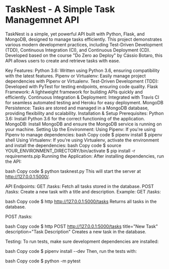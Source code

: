 # TaskNest - A Simple Task Managemnet API
TaskNest is a simple, yet powerful API built with Python, Flask, and MongoDB, designed to manage tasks efficiently. This project demonstrates various modern development practices, including Test-Driven Development (TDD), Continuous Integration (CI), and Continuous Deployment (CD). Developed based on the course "Do Zero ao Deploy" by Cássio Botaro, this API allows users to create and retrieve tasks with ease.

Key Features:
Python 3.6: Written using Python 3.6, ensuring compatibility with the latest features.
Pipenv or Virtualenv: Easily manage project dependencies with Pipenv or Virtualenv.
Test-Driven Development (TDD): Developed with PyTest for testing endpoints, ensuring code quality.
Flask Framework: A lightweight framework for building APIs quickly and efficiently.
Continuous Integration & Deployment: Integrated with Travis CI for seamless automated testing and Heroku for easy deployment.
MongoDB Persistence: Tasks are stored and managed in a MongoDB database, providing flexibility and scalability.
Installation & Setup
Prerequisites:
Python 3.6: Install Python 3.6 for the correct functioning of the application.
MongoDB: Install MongoDB and ensure the MongoDB service is running on your machine.
Setting Up the Environment:
Using Pipenv: If you're using Pipenv to manage dependencies:
bash
Copy code
$ pipenv install
$ pipenv shell
Using Virtualenv: If you're using Virtualenv, activate the environment and install the dependencies:
bash
Copy code
$ source YOUR_ENVIRONMENT_DIRECTORY/bin/activate
$ pip install -r requirements.pip
Running the Application:
After installing dependencies, run the API:

bash
Copy code
$ python tasknest.py
This will start the server at http://127.0.0.1:5000/.

API Endpoints:
GET /tasks: Fetch all tasks stored in the database.
POST /tasks: Create a new task with a title and description.
Example:
GET /tasks:

bash
Copy code
$ http http://127.0.0.1:5000/tasks
Returns all tasks in the database.

POST /tasks:

bash
Copy code
$ http POST http://127.0.0.1:5000/tasks title="New Task" description="Task Description"
Creates a new task in the database.

Testing:
To run tests, make sure development dependencies are installed:

bash
Copy code
$ pipenv install --dev
Then, run the tests with:

bash
Copy code
$ python -m pytest
